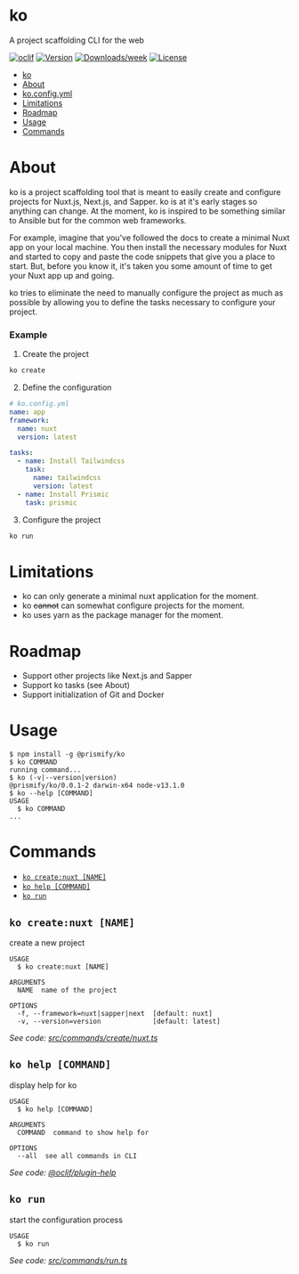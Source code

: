 # ko

A project scaffolding CLI for the web

[![oclif](https://img.shields.io/badge/cli-oclif-brightgreen.svg)](https://oclif.io)
[![Version](https://img.shields.io/npm/v/@prismify/ko.svg)](https://npmjs.org/package/@prismify/ko)
[![Downloads/week](https://img.shields.io/npm/dw/@prismify/ko.svg)](https://npmjs.org/package/@prismify/ko)
[![License](https://img.shields.io/npm/l/@prismify/ko.svg)](https://github.com/prismify-co/ko/blob/master/package.json)

<!-- toc -->
* [ko](#ko)
* [About](#about)
* [ko.config.yml](#koconfigyml)
* [Limitations](#limitations)
* [Roadmap](#roadmap)
* [Usage](#usage)
* [Commands](#commands)
<!-- tocstop -->

# About

ko is a project scaffolding tool that is meant to easily create and configure projects for Nuxt.js, Next.js, and Sapper.
ko is at it's early stages so anything can change. At the moment, ko is inspired to be something similar to Ansible but for the common web frameworks.

For example, imagine that you've followed the docs to create a minimal Nuxt app on your local machine. You then install the necessary modules for Nuxt and started to copy and paste the code snippets that give you a place to start. But, before you know it, it's taken you some amount of time to get your Nuxt app up and going.

ko tries to eliminate the need to manually configure the project as much as possible by allowing you to define the tasks necessary to configure your project.

### Example

1. Create the project

```bash
ko create
```

2. Define the configuration

```yml
# ko.config.yml
name: app
framework:
  name: nuxt
  version: latest

tasks:
  - name: Install Tailwindcss
    task:
      name: tailwindcss
      version: latest
  - name: Install Prismic
    task: prismic
```

3. Configure the project

```bash
ko run
```

# Limitations

- ko can only generate a minimal nuxt application for the moment.
- ko ~~cannot~~ can somewhat configure projects for the moment.
- ko uses yarn as the package manager for the moment.

# Roadmap

- Support other projects like Next.js and Sapper
- Support ko tasks (see About)
- Support initialization of Git and Docker

# Usage

<!-- usage -->
```sh-session
$ npm install -g @prismify/ko
$ ko COMMAND
running command...
$ ko (-v|--version|version)
@prismify/ko/0.0.1-2 darwin-x64 node-v13.1.0
$ ko --help [COMMAND]
USAGE
  $ ko COMMAND
...
```
<!-- usagestop -->

# Commands

<!-- commands -->
* [`ko create:nuxt [NAME]`](#ko-createnuxt-name)
* [`ko help [COMMAND]`](#ko-help-command)
* [`ko run`](#ko-run)

## `ko create:nuxt [NAME]`

create a new project

```
USAGE
  $ ko create:nuxt [NAME]

ARGUMENTS
  NAME  name of the project

OPTIONS
  -f, --framework=nuxt|sapper|next  [default: nuxt]
  -v, --version=version             [default: latest]
```

_See code: [src/commands/create/nuxt.ts](https://github.com/prismify-co/ko/blob/v0.0.1-2/src/commands/create/nuxt.ts)_

## `ko help [COMMAND]`

display help for ko

```
USAGE
  $ ko help [COMMAND]

ARGUMENTS
  COMMAND  command to show help for

OPTIONS
  --all  see all commands in CLI
```

_See code: [@oclif/plugin-help](https://github.com/oclif/plugin-help/blob/v2.2.1/src/commands/help.ts)_

## `ko run`

start the configuration process

```
USAGE
  $ ko run
```

_See code: [src/commands/run.ts](https://github.com/prismify-co/ko/blob/v0.0.1-2/src/commands/run.ts)_
<!-- commandsstop -->
